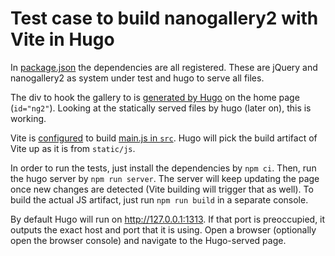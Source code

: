 # Test case to build nanogallery2 with Vite in Hugo

In [package.json](./package.json) the dependencies are all registered.
These are jQuery and nanogallery2 as system under test and hugo to serve all files.

The div to hook the gallery to is [generated by Hugo](./themes/test/layouts/_default/home.html) on the home page (`id="ng2"`).
Looking at the statically served files by hugo (later on), this is working.

Vite is [configured](./vite.config.mjs) to build [main.js in `src`](./src/main.js).
Hugo will pick the build artifact of Vite up as it is from `static/js`.

In order to run the tests, just install the dependencies by `npm ci`.
Then, run the hugo server by `npm run server`.
The server will keep updating the page once new changes are detected (Vite building will trigger that as well).
To build the actual JS artifact, just run `npm run build` in a separate console.

By default Hugo will run on http://127.0.0.1:1313.
If that port is preoccupied, it outputs the exact host and port that it is using.
Open a browser (optionally open the browser console) and navigate to the Hugo-served page.
